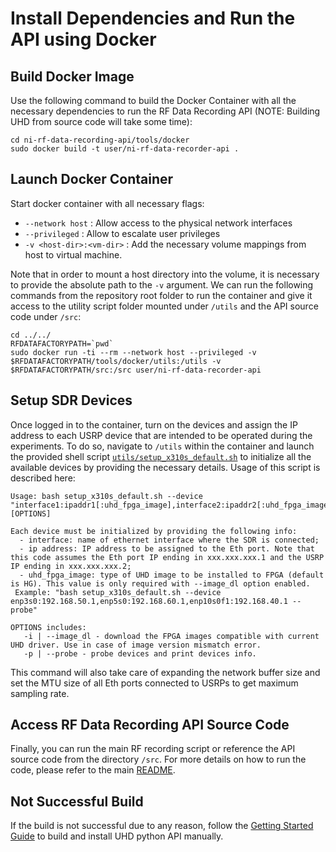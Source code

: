 # Install Dependencies and Run the API using Docker
## Build Docker Image
Use the following command to build the Docker Container with all the necessary dependencies to run the RF Data Recording API (NOTE: Building UHD from source code will take some time):
```
cd ni-rf-data-recording-api/tools/docker
sudo docker build -t user/ni-rf-data-recorder-api .
```
## Launch Docker Container
Start docker container with all necessary flags:
* `--network host` : Allow access to the physical network interfaces
* `--privileged` : Allow to escalate user privileges
* `-v <host-dir>:<vm-dir>` : Add the necessary volume mappings from host to virtual machine.

Note that in order to mount a host directory into the volume, it is necessary to provide the absolute path to the `-v` argument. We can run the following commands from the repository root folder to run the container and give it access to the utility script folder mounted under `/utils` and the API source code under `/src`:
```
cd ../../
RFDATAFACTORYPATH=`pwd`
sudo docker run -ti --rm --network host --privileged -v $RFDATAFACTORYPATH/tools/docker/utils:/utils -v $RFDATAFACTORYPATH/src:/src user/ni-rf-data-recorder-api
```

## Setup SDR Devices
Once logged in to the container, turn on the devices and assign the IP address to each USRP device that are intended to be operated during the experiments. To do so, navigate to `/utils` within the container and launch the provided shell script [`utils/setup_x310s_default.sh`](utils/setup_x310s_default.sh) to initialize all the available devices by providing the necessary details. Usage of this script is described here:
```
Usage: bash setup_x310s_default.sh --device "interface1:ipaddr1[:uhd_fpga_image],interface2:ipaddr2[:uhd_fpga_image],..." [OPTIONS]

Each device must be initialized by providing the following info:
  - interface: name of ethernet interface where the SDR is connected;
  - ip address: IP address to be assigned to the Eth port. Note that this code assumes the Eth port IP ending in xxx.xxx.xxx.1 and the USRP IP ending in xxx.xxx.xxx.2;
  - uhd_fpga_image: type of UHD image to be installed to FPGA (default is HG). This value is only required with --image_dl option enabled.
 Example: "bash setup_x310s_default.sh --device enp3s0:192.168.50.1,enp5s0:192.168.60.1,enp10s0f1:192.168.40.1 --probe"

OPTIONS includes:
   -i | --image_dl - download the FPGA images compatible with current UHD driver. Use in case of image version mismatch error.
   -p | --probe - probe devices and print devices info.
```
This command will also take care of expanding the network buffer size and set the MTU size of all Eth ports connected to USRPs to get maximum sampling rate.

## Access RF Data Recording API Source Code
Finally, you can run the main RF recording script or reference the API source code from the directory `/src`. For more details on how to run the code, please refer to the main [README](../../README.md).

## Not Successful Build 
If the build is not successful due to any reason, follow the [Getting Started Guide](../../docs/Getting_Started_Guide_of_NI_RF_Data_Recording_API.pdf) to build and install UHD python API manually.
